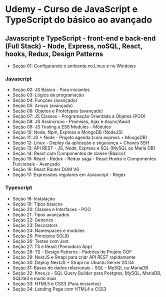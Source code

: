 # Udemy - Curso de JavaScript e TypeScript do básico ao avançado

## Javascript e TypeScript - front-end e back-end (Full Stack) - Node, Express, noSQL, React, hooks, Redux, Design Patterns

* Seção 01: Configurando o ambiente no Linux e no Windows

### Javascript

* Seção 02: JS Básico - Para iniciantes
* Seção 03: Lógica de programação
* Seção 04: Funções (avançado)
* Seção 05: Arrays (avançado)
* Seção 06: Objetos e Prototypes (avançado)
* Seção 07: JS Classes - Programação Orientada a Objetos (POO)
* Seção 08: JS Assíncrono - Promises, Ajax e Async/Await
* Seção 09: JS Tooling e ES6 Modules - Módules
* Seção 10: Node, Npm, Express e MongoDB (NodeJS)
* Seção 11: JS + Node - Projeto agenda (com express + MongoDB)
* Seção 12: Linux - Deploy da aplicação e segurança + Chaves SSH
* Seção 13: API REST - JS, Node, Express e SQL (MySQL ou Maria DB)
* Seção 14: React com Componentes de classe (Básico)
* Seção 15: React - Redux - Redux saga - React Hooks e Componentes Funcionais - Avançado
* Seção 16: React Router DOM V6
* Seção 17: Expressões regulares em Javascript - Regex

### Typescript

* Seção 18: Instalação
* Seção 19: Tipos básicos
* Seção 20: Classes e Interfaces - POO
* Seção 21: Tipos avançados
* Seção 22: Generics
* Seção 23: Decorators
* Seção 24: Namespaces e modules
* Seção 25: Princípios SOLID
* Seção 26: Testes com Jest
* Seção 27: TS e React (Pomodoro App)
* Seção 28: TS - Design Patterns - Padrões de Projeto GOF
* Seção 29: NextJS e Strapi para criar API REST rapidamente
* Seção 30: Deploy NextJS + Strapi no Ubuntu Server 20.04
* Seção 31: Bases de dados relacionais - SQL - MySQL ou MariaDB
* Seção 32: Knex.js - SQL Query Builder para Postgres, MySQL, MariaDB, SQLite3 e muito mais
* Seção 33: HTML5 e CSS3 (Para iniciantes)
* Seção 34: Landing Page com HTML4 e CSS3
